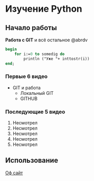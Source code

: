 # Изучение Python
## Начало работы
**Работа с GIT** и всё остальное @abrdv
```pascal
begin
    for i:=0 to somedig do
        println ("Уже "+ inttostr(i))
end;
```
### Первые 6 видео
* GIT и работа
    * Локальный GIT
    * GITHUB
### Последующие 5 видео
1. Несмотрел
2. Несмотрел
3. Несмотрел
4. Несмотрел
5. Несмотрел
## Использование
[Оф сайт](https://getbootstrap.com)
